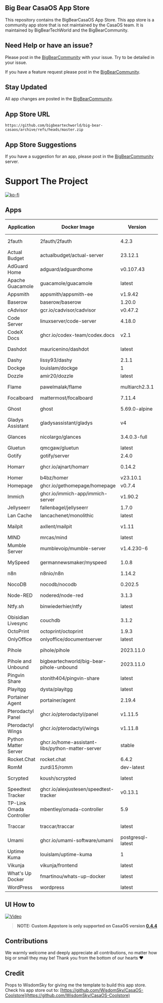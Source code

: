 ## Big Bear CasaOS App Store

This repository contains the BigBearCasaOS App Store. This app store is a community app store that is not maintained by the CasaOS team. It is maintained by BigBearTechWorld and the BigBearCommunity.

## Need Help or have an issue?

Please post in the [BigBearCommunity](https://community.bigbeartechworld.com/c/big-bear-casas/10) with your issue. Try to be detailed in your issue.

If you have a feature request please post in the [BigBearCommunity](https://community.bigbeartechworld.com/c/big-bear-casaos/bigbearcasaos-suggestions/40).

## Stay Updated

All app changes are posted in the [BigBearCommunity](https://community.bigbeartechworld.com/c/bigbearyoutube/bigbearcasaos/10).

## App Store URL

```text
https://github.com/bigbeartechworld/big-bear-casaos/archive/refs/heads/master.zip
```

## App Store Suggestions

If you have a suggestion for an app, please post in the [BigBearCommunity](https://community.bigbeartechworld.com) server.

# Support The Project

[![ko-fi](https://ko-fi.com/img/githubbutton_sm.svg)](https://ko-fi.com/E1E5NDK3I)

## Apps

| Application | Docker Image | Version | YouTube Video | Docs |
| --- | --- | --- | --- | --- |
| 2fauth | 2fauth/2fauth | 4.2.3 | [YouTube Video](https://youtu.be/yCnjxSryD_U) | |
| Actual Budget | actualbudget/actual-server | 23.12.1 | | |
| AdGuard Home | adguard/adguardhome | v0.107.43 | [YouTube Video](https://youtu.be/6cu0kfP50Jg) | |
| Apache Guacamole | guacamole/guacamole | latest | [YouTube Video](https://youtu.be/6cu0kfP50Jg) | |
| Appsmith | appsmith/appsmith-ee | v1.9.42 | | |
| Baserow | baserow/baserow | 1.20.0 | | |
| cAdvisor | gcr.io/cadvisor/cadvisor | v0.47.2 | | |
| Code Server | linuxserver/code-server | 4.18.0 | [YouTube Video](https://youtu.be/aiYcwXDfgE8) | |
| CodeX Docs | ghcr.io/codex-team/codex.docs | v2.1 | [YouTube Video](https://youtu.be/dKm2VJwam24) | | 
| Dashdot | mauricenino/dashdot | latest | [YouTube Video](https://youtu.be/if_fyuX_5fU) | |
| Dashy | lissy93/dashy | 2.1.1 | | |
| Dockge | louislam/dockge | 1 | | |
| Dozzle | amir20/dozzle | latest | |
| Flame | pawelmalak/flame | multiarch2.3.1 | [YouTube Video](https://youtu.be/p_P_jKmJRz8) | |
| Focalboard | mattermost/focalboard | 7.11.4 | | |
| Ghost | ghost | 5.69.0-alpine  | [YouTube Video](https://youtu.be/oJZK9vH4W4Y) | |
| Gladys Assistant | gladysassistant/gladys | v4 | |
| Glances | nicolargo/glances | 3.4.0.3-full | [YouTube Video](https://youtu.be/nwsVJ0QB0sM) |
| Gluetun | qmcgaw/gluetun | latest | | [Docs](https://community.bigbeartechworld.com/t/added-gluetun-to-big-bear-casaos/175)          |
| Gotify | gotify/server | 2.4.0 | |
| Homarr | ghcr.io/ajnart/homarr | 0.14.2 | [YouTube Video](https://youtu.be/H4rzZNO47Uk) |
| Homer | b4bz/homer | v23.10.1 | |
| Homepage | ghcr.io/gethomepage/homepage | v0.7.4 | |
| Immich | ghcr.io/immich-app/immich-server | v1.90.2 | |
| Jellyseerr | fallenbagel/jellyseerr | 1.7.0 | |
| Lan Cache | lancachenet/monolithic | latest | |
| Mailpit | axllent/mailpit | v1.11 | [YouTube Video](https://youtu.be/2MY3S6csrVw) |
| MIND | mrcas/mind | latest | |
| Mumble Server | mumblevoip/mumble-server | v1.4.230-6 | |
| MySpeed | germannewsmaker/myspeed | 1.0.8 | [YouTube Video](https://youtu.be/7roj87Fytz0) |
| n8n | n8nio/n8n | 1.14.2 | |
| NocoDB | nocodb/nocodb | 0.202.5 | [YouTube Video](https://youtu.be/mO2YzWpBu4o) | [Docs](https://community.bigbeartechworld.com/t/added-nocodb-to-big-bear-casaos/177) |
| Node-RED | nodered/node-red | 3.1.3 | |
| Ntfy.sh | binwiederhier/ntfy | latest | [YouTube Video](https://youtu.be/wSWhtSNwTd8) |
| Obisidian Livesync | couchdb | 3.1.2 | |
| OctoPrint | octoprint/octoprint | 1.9.3 | |
| OnlyOffice | onlyoffice/documentserver | latest | |
| Pihole | pihole/pihole | 2023.11.0 | [YouTube Video](https://youtu.be/FcMF1sYacqk) | |
| Pihole and Unbound | bigbeartechworld/big-bear-pihole-unbound | 2023.11.0 | [YouTube Video](https://youtu.be/ByFSgnnUuBI) | [Docs](https://community.bigbeartechworld.com/t/added-pihole-and-unbound-to-bigbearcasaos/191) |
| Pingvin Share | stonith404/pingvin-share | latest | [YouTube Video](https://youtu.be/SRJUS7h1vhU) |
| Playitgg | dysta/playitgg | latest | |
| Portainer Agent | portainer/agent | 2.19.4 | |
| Pterodactyl Panel | ghcr.io/pterodactyl/panel | v1.11.5 | |
| Pterodactyl Wings | ghcr.io/pterodactyl/wings | v1.11.8 | |
| Python Matter Server | ghcr.io/home-assistant-libs/python-matter-server | stable | |
| Rocket.Chat | rocket.chat | 6.4.2 | |
| RomM | zurdi15/romm | dev-latest | |
| Scrypted | koush/scrypted | latest | [YouTube Video](https://community.bigbeartechworld.com/t/how-to-install-scrypted-on-casaos-using-bigbearcasaos/155) |
| Speedtest Tracker | ghcr.io/alexjustesen/speedtest-tracker | v0.13.1 | [YouTube Video](https://youtu.be/TLjS8xNNwis) | |
| TP-Link Omada Controller | mbentley/omada-controller | 5.9 | |
| Traccar | traccar/traccar | latest | [YouTube Video](https://youtu.be/zn_tu9r6g-w) |
| Umami | ghcr.io/umami-software/umami | postgresql-latest | [YouTube Video](https://youtu.be/4DEF5fNf8hU) |
| Uptime Kuma | louislam/uptime-kuma | 1 | |
| Vikunja | vikunja/frontend | latest | |
| What's Up Docker | fmartinou/whats-up-docker | latest | |
| WordPress | wordpress | latest | |

## UI How to

[![Video](https://img.youtube.com/vi/rqFUeDDb5uA/0.jpg)](https://youtu.be/rqFUeDDb5uA)

> **NOTE: Custom Appstore is only supported on CasaOS version [0.4.4](https://blog.casaos.io/blog/32.html)**

## Contributions

We warmly welcome and deeply appreciate all contributions, no matter how big or small they may be! Thank you from the bottom of our hearts ❤️

## Credit

Props to WisdomSky for giving me the template to build this app store. Check his app store out to: [https://github.com/WisdomSky/CasaOS-Coolstore](https://github.com/WisdomSky/CasaOS-Coolstore)
